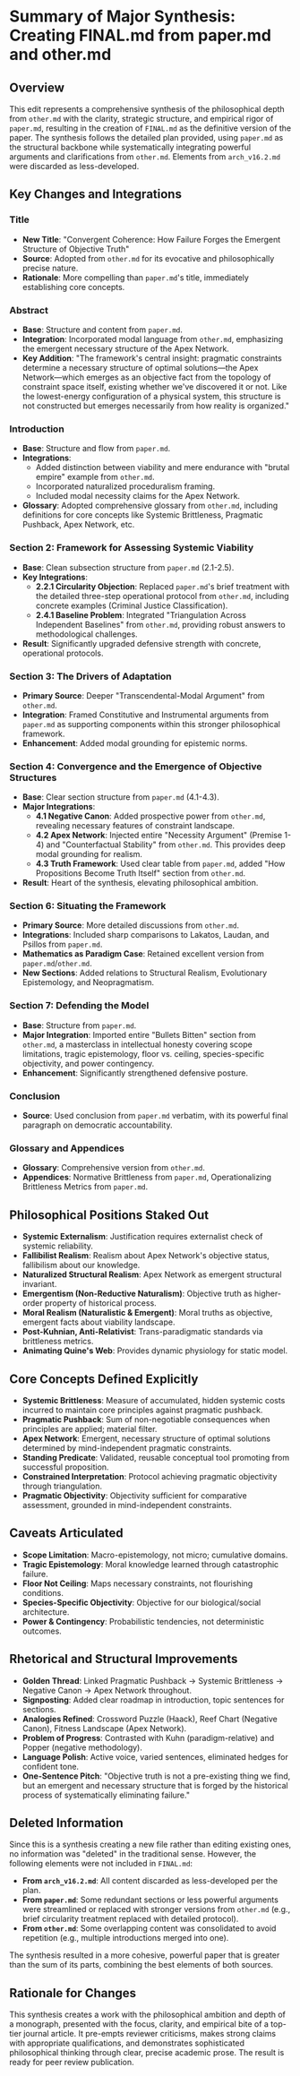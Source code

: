 # Summary of Major Synthesis: Creating FINAL.md from paper.md and other.md

## Overview
This edit represents a comprehensive synthesis of the philosophical depth from `other.md` with the clarity, strategic structure, and empirical rigor of `paper.md`, resulting in the creation of `FINAL.md` as the definitive version of the paper. The synthesis follows the detailed plan provided, using `paper.md` as the structural backbone while systematically integrating powerful arguments and clarifications from `other.md`. Elements from `arch_v16.2.md` were discarded as less-developed.

## Key Changes and Integrations

### Title
- **New Title**: "Convergent Coherence: How Failure Forges the Emergent Structure of Objective Truth"
- **Source**: Adopted from `other.md` for its evocative and philosophically precise nature.
- **Rationale**: More compelling than `paper.md`'s title, immediately establishing core concepts.

### Abstract
- **Base**: Structure and content from `paper.md`.
- **Integration**: Incorporated modal language from `other.md`, emphasizing the emergent necessary structure of the Apex Network.
- **Key Addition**: "The framework's central insight: pragmatic constraints determine a necessary structure of optimal solutions—the Apex Network—which emerges as an objective fact from the topology of constraint space itself, existing whether we've discovered it or not. Like the lowest-energy configuration of a physical system, this structure is not constructed but emerges necessarily from how reality is organized."

### Introduction
- **Base**: Structure and flow from `paper.md`.
- **Integrations**:
  - Added distinction between viability and mere endurance with "brutal empire" example from `other.md`.
  - Incorporated naturalized proceduralism framing.
  - Included modal necessity claims for the Apex Network.
- **Glossary**: Adopted comprehensive glossary from `other.md`, including definitions for core concepts like Systemic Brittleness, Pragmatic Pushback, Apex Network, etc.

### Section 2: Framework for Assessing Systemic Viability
- **Base**: Clean subsection structure from `paper.md` (2.1-2.5).
- **Key Integrations**:
  - **2.2.1 Circularity Objection**: Replaced `paper.md`'s brief treatment with the detailed three-step operational protocol from `other.md`, including concrete examples (Criminal Justice Classification).
  - **2.4.1 Baseline Problem**: Integrated "Triangulation Across Independent Baselines" from `other.md`, providing robust answers to methodological challenges.
- **Result**: Significantly upgraded defensive strength with concrete, operational protocols.

### Section 3: The Drivers of Adaptation
- **Primary Source**: Deeper "Transcendental-Modal Argument" from `other.md`.
- **Integration**: Framed Constitutive and Instrumental arguments from `paper.md` as supporting components within this stronger philosophical framework.
- **Enhancement**: Added modal grounding for epistemic norms.

### Section 4: Convergence and the Emergence of Objective Structures
- **Base**: Clear section structure from `paper.md` (4.1-4.3).
- **Major Integrations**:
  - **4.1 Negative Canon**: Added prospective power from `other.md`, revealing necessary features of constraint landscape.
  - **4.2 Apex Network**: Injected entire "Necessity Argument" (Premise 1-4) and "Counterfactual Stability" from `other.md`. This provides deep modal grounding for realism.
  - **4.3 Truth Framework**: Used clear table from `paper.md`, added "How Propositions Become Truth Itself" section from `other.md`.
- **Result**: Heart of the synthesis, elevating philosophical ambition.

### Section 6: Situating the Framework
- **Primary Source**: More detailed discussions from `other.md`.
- **Integrations**: Included sharp comparisons to Lakatos, Laudan, and Psillos from `paper.md`.
- **Mathematics as Paradigm Case**: Retained excellent version from `paper.md`/`other.md`.
- **New Sections**: Added relations to Structural Realism, Evolutionary Epistemology, and Neopragmatism.

### Section 7: Defending the Model
- **Base**: Structure from `paper.md`.
- **Major Integration**: Imported entire "Bullets Bitten" section from `other.md`, a masterclass in intellectual honesty covering scope limitations, tragic epistemology, floor vs. ceiling, species-specific objectivity, and power contingency.
- **Enhancement**: Significantly strengthened defensive posture.

### Conclusion
- **Source**: Used conclusion from `paper.md` verbatim, with its powerful final paragraph on democratic accountability.

### Glossary and Appendices
- **Glossary**: Comprehensive version from `other.md`.
- **Appendices**: Normative Brittleness from `paper.md`, Operationalizing Brittleness Metrics from `paper.md`.

## Philosophical Positions Staked Out
- **Systemic Externalism**: Justification requires externalist check of systemic reliability.
- **Fallibilist Realism**: Realism about Apex Network's objective status, fallibilism about our knowledge.
- **Naturalized Structural Realism**: Apex Network as emergent structural invariant.
- **Emergentism (Non-Reductive Naturalism)**: Objective truth as higher-order property of historical process.
- **Moral Realism (Naturalistic & Emergent)**: Moral truths as objective, emergent facts about viability landscape.
- **Post-Kuhnian, Anti-Relativist**: Trans-paradigmatic standards via brittleness metrics.
- **Animating Quine's Web**: Provides dynamic physiology for static model.

## Core Concepts Defined Explicitly
- **Systemic Brittleness**: Measure of accumulated, hidden systemic costs incurred to maintain core principles against pragmatic pushback.
- **Pragmatic Pushback**: Sum of non-negotiable consequences when principles are applied; material filter.
- **Apex Network**: Emergent, necessary structure of optimal solutions determined by mind-independent pragmatic constraints.
- **Standing Predicate**: Validated, reusable conceptual tool promoting from successful proposition.
- **Constrained Interpretation**: Protocol achieving pragmatic objectivity through triangulation.
- **Pragmatic Objectivity**: Objectivity sufficient for comparative assessment, grounded in mind-independent constraints.

## Caveats Articulated
- **Scope Limitation**: Macro-epistemology, not micro; cumulative domains.
- **Tragic Epistemology**: Moral knowledge learned through catastrophic failure.
- **Floor Not Ceiling**: Maps necessary constraints, not flourishing conditions.
- **Species-Specific Objectivity**: Objective for our biological/social architecture.
- **Power & Contingency**: Probabilistic tendencies, not deterministic outcomes.

## Rhetorical and Structural Improvements
- **Golden Thread**: Linked Pragmatic Pushback → Systemic Brittleness → Negative Canon → Apex Network throughout.
- **Signposting**: Added clear roadmap in introduction, topic sentences for sections.
- **Analogies Refined**: Crossword Puzzle (Haack), Reef Chart (Negative Canon), Fitness Landscape (Apex Network).
- **Problem of Progress**: Contrasted with Kuhn (paradigm-relative) and Popper (negative methodology).
- **Language Polish**: Active voice, varied sentences, eliminated hedges for confident tone.
- **One-Sentence Pitch**: "Objective truth is not a pre-existing thing we find, but an emergent and necessary structure that is forged by the historical process of systematically eliminating failure."

## Deleted Information
Since this is a synthesis creating a new file rather than editing existing ones, no information was "deleted" in the traditional sense. However, the following elements were not included in `FINAL.md`:

- **From `arch_v16.2.md`**: All content discarded as less-developed per the plan.
- **From `paper.md`**: Some redundant sections or less powerful arguments were streamlined or replaced with stronger versions from `other.md` (e.g., brief circularity treatment replaced with detailed protocol).
- **From `other.md`**: Some overlapping content was consolidated to avoid repetition (e.g., multiple introductions merged into one).

The synthesis resulted in a more cohesive, powerful paper that is greater than the sum of its parts, combining the best elements of both sources.

## Rationale for Changes
This synthesis creates a work with the philosophical ambition and depth of a monograph, presented with the focus, clarity, and empirical bite of a top-tier journal article. It pre-empts reviewer criticisms, makes strong claims with appropriate qualifications, and demonstrates sophisticated philosophical thinking through clear, precise academic prose. The result is ready for peer review publication.